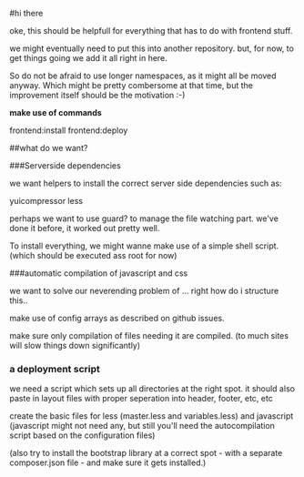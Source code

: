 #hi there

oke, this should be helpfull for everything that has to do with frontend stuff.

we might eventually need to put this into another repository.
but, for now, to get things going we add it all right in here.

So do not be afraid to use longer namespaces, as it might all be moved anyway.
Which might be pretty combersome at that time, but the improvement itself should be the motivation :-)

**make use of commands**

frontend:install
frontend:deploy

##what do we want?


###Serverside dependencies

we want helpers to install the correct server side dependencies such as:

yuicompressor
less

perhaps we want to use guard? to manage the file watching part.
we've done it before, it worked out pretty well.

To install everything, we might wanne make use of a simple shell script. (which should be executed ass root for now)


###automatic compilation of javascript and css

we want to solve our neverending problem of ... right how do i structure this..

make use of config arrays as described on github issues.

make sure only compilation of files needing it are compiled. (to much sites will slow things down significantly)



### a deployment script

we need a script which sets up all directories at the right spot.
it should also paste in layout files with proper seperation into header, footer, etc, etc

create the basic files for less (master.less and variables.less) and javascript
(javascript might not need any, but still you'll need the autocompilation script based on the configuration files)

(also try to install the bootstrap library at a correct spot - with a separate composer.json file - and make sure it gets installed.)


